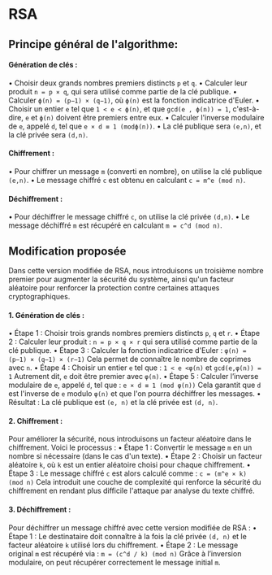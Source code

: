 # RSA
## Principe général de l'algorithme:
#### Génération de clés :
•	Choisir deux grands nombres premiers distincts `p` et `q`.
•	Calculer leur produit `n = p × q`, qui sera utilisé comme partie de la clé publique.
•	Calculer `ϕ(n) = (p−1) × (q−1)`,  où `ϕ(n)` est la fonction indicatrice d'Euler.
•	Choisir un entier `e` tel que `1 < e < ϕ(n)`, et que `gcd(e , ϕ(n)) = 1`, c'est-à-dire, `e` et `ϕ(n)` doivent être premiers entre eux.
•	Calculer l'inverse modulaire de `e`, appelé `d`, tel que `e × d ≡ 1 (modϕ(n))`.
•	La clé publique sera `(e,n)`, et la clé privée sera `(d,n)`.
#### Chiffrement :
•	Pour chiffrer un message `m` (converti en nombre), on utilise la clé publique `(e,n)`.
•	Le message chiffré `c` est obtenu en calculant `c = m^e (mod n)`.
#### Déchiffrement :
•	Pour déchiffrer le message chiffré `c`, on utilise la clé privée `(d,n)`.
•	Le message déchiffré `m` est récupéré en calculant `m = c^d (mod n)`.

## Modification proposée
Dans cette version modifiée de RSA, nous introduisons un troisième nombre premier pour augmenter la sécurité du système, ainsi qu'un facteur aléatoire pour renforcer la protection contre certaines attaques cryptographiques.

#### 1. Génération de clés :
•	Étape 1 : Choisir trois grands nombres premiers distincts `p`, `q` et `r`.
•	Étape 2 : Calculer leur produit : 
          `n = p × q × r` 
    qui sera utilisé comme partie de la clé publique.
•	Étape 3 : Calculer la fonction indicatrice d'Euler :
          `φ(n) = (p−1) × (q−1) × (r−1)` 
    Cela permet de connaître le nombre de coprimes avec `n`.
•	Étape 4 : Choisir un entier `e` tel que : 
          `1 < e <φ(n)` et `gcd(e,φ(n)) = 1` 
    Autrement dit, `e` doit être premier avec `φ(n)`.
•	Étape 5 : Calculer l’inverse modulaire de `e`, appelé `d`, tel que : 
          `e × d ≡ 1 (mod φ(n))` 
    Cela garantit que `d` est l'inverse de `e` modulo `φ(n)` et que l'on pourra déchiffrer les messages.
•	Résultat : La clé publique est `(e, n)` et la clé privée est `(d, n)`.

#### 2. Chiffrement :
Pour améliorer la sécurité, nous introduisons un facteur aléatoire dans le chiffrement. Voici le processus :
•	Étape 1 : Convertir le message `m` en un nombre si nécessaire (dans le cas d'un texte).
•	Étape 2 : Choisir un facteur aléatoire `k`, où `k` est un entier aléatoire choisi pour chaque chiffrement.
•	Étape 3 : Le message chiffré `c` est alors calculé comme : 
          `c = (m^e × k) (mod n)` 
    Cela introduit une couche de complexité qui renforce la sécurité du chiffrement en rendant plus difficile l'attaque par analyse du texte chiffré.
#### 3. Déchiffrement :
Pour déchiffrer un message chiffré avec cette version modifiée de RSA :
•	Étape 1 : Le destinataire doit connaître à la fois la clé privée `(d, n)` et le facteur aléatoire `k` utilisé lors du chiffrement.
•	Étape 2 : Le message original `m` est récupéré via : 
          `m = (c^d / k) (mod n)`
    Grâce à l’inversion modulaire, on peut récupérer correctement le message initial `m`.

